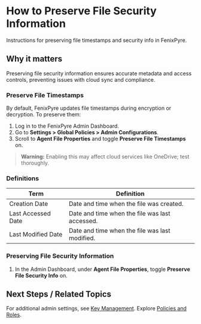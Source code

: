# How to Preserve File Security Information

Instructions for preserving file timestamps and security info in FenixPyre.


## Why it matters
Preserving file security information ensures accurate metadata and access controls, preventing issues with cloud sync and compliance.

### Preserve File Timestamps

By default, FenixPyre updates file timestamps during encryption or decryption. To preserve them:

1. Log in to the FenixPyre Admin Dashboard.
2. Go to **Settings > Global Policies > Admin Configurations**.
3. Scroll to **Agent File Properties** and toggle **Preserve File Timestamps** on.

> **Warning:** Enabling this may affect cloud services like OneDrive; test thoroughly.

<!-- IMG: ./media/04-admin-guide/preserve-timestamps.png | Alt: Preserve file timestamps toggle -->

### Definitions

| Term            | Definition                          |
|-----------------|-------------------------------------|
| Creation Date  | Date and time when the file was created. |
| Last Accessed Date | Date and time when the file was last accessed. |
| Last Modified Date | Date and time when the file was last modified. |

### Preserving File Security Information

1. In the Admin Dashboard, under **Agent File Properties**, toggle **Preserve File Security Info** on.

<!-- IMG: ./media/04-admin-guide/preserve-security-info.png | Alt: Preserve file security info toggle -->

## Next Steps / Related Topics
For additional admin settings, see [Key Management](/02-core-concepts/key-mgmt). Explore [Policies and Roles](/02-core-concepts/policies-roles).
